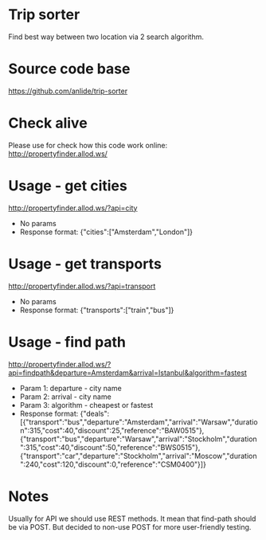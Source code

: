 # Trip sorter
Find best way between two location via 2 search algorithm.

# Source code base
https://github.com/anlide/trip-sorter

# Check alive
Please use for check how this code work online:<br/>
http://propertyfinder.allod.ws/

# Usage - get cities
http://propertyfinder.allod.ws/?api=city
* No params
* Response format:
{"cities":["Amsterdam","London"]}

# Usage - get transports
http://propertyfinder.allod.ws/?api=transport
* No params
* Response format:
{"transports":["train","bus"]}

# Usage - find path
http://propertyfinder.allod.ws/?api=findpath&departure=Amsterdam&arrival=Istanbul&algorithm=fastest
* Param 1: departure - city name
* Param 2: arrival - city name
* Param 3: algorithm - cheapest or fastest
* Response format:
{"deals":[{"transport":"bus","departure":"Amsterdam","arrival":"Warsaw","duration":315,"cost":40,"discount":25,"reference":"BAW0515"},{"transport":"bus","departure":"Warsaw","arrival":"Stockholm","duration":315,"cost":40,"discount":50,"reference":"BWS0515"},{"transport":"car","departure":"Stockholm","arrival":"Moscow","duration":240,"cost":120,"discount":0,"reference":"CSM0400"}]}

# Notes
Usually for API we should use REST methods.
It mean that find-path should be via POST.
But decided to non-use POST for more user-friendly testing.
